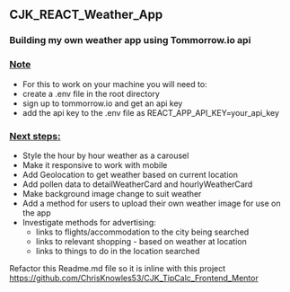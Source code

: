 ## CJK_REACT_Weather_App

### Building my own weather app using Tommorrow.io api

### <u>Note</u>
- For this to work on your machine you will need to:
- create a .env file in the root directory
- sign up to tommorrow.io and get an api key
- add the api key to the .env file as REACT_APP_API_KEY=your_api_key

### <u>Next steps:</u>
- Style the hour by hour weather as a carousel
- Make it responsive to work with mobile
- Add Geolocation to get weather based on current location
- Add pollen data to detailWeatherCard and hourlyWeatherCard
- Make background image change to suit weather
- Add a method for users to upload their own weather image for use on the app
- Investigate methods for advertising:
  - links to flights/accommodation to the city being searched
  - links to relevant shopping - based on weather at location
  - links to things to do in the location searched

Refactor this Readme.md file so it is inline with this project https://github.com/ChrisKnowles53/CJK_TipCalc_Frontend_Mentor
